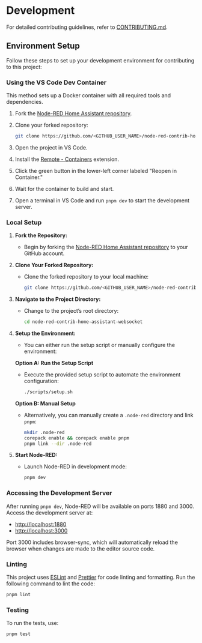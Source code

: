 # Development

For detailed contributing guidelines, refer to [CONTRIBUTING.md](https://github.com/zachowj/node-red-contrib-home-assistant-websocket/blob/main/CONTRIBUTING.md).

## Environment Setup

Follow these steps to set up your development environment for contributing to this project:

### Using the VS Code Dev Container

This method sets up a Docker container with all required tools and dependencies.

1. Fork the [Node-RED Home Assistant repository](https://github.com/zachowj/node-red-contrib-home-assistant-websocket).

2. Clone your forked repository:

   ```sh
   git clone https://github.com/<GITHUB_USER_NAME>/node-red-contrib-home-assistant-websocket
   ```

3. Open the project in VS Code.

4. Install the [Remote - Containers](https://marketplace.visualstudio.com/items?itemName=ms-vscode-remote.remote-containers) extension.

5. Click the green button in the lower-left corner labeled "Reopen in Container."

6. Wait for the container to build and start.

7. Open a terminal in VS Code and run `pnpm dev` to start the development server.

### Local Setup

1. **Fork the Repository:**
   - Begin by forking the [Node-RED Home Assistant repository](https://github.com/zachowj/node-red-contrib-home-assistant-websocket) to your GitHub account.

1. **Clone Your Forked Repository:**
   - Clone the forked repository to your local machine:

     ```bash
     git clone https://github.com/<GITHUB_USER_NAME>/node-red-contrib-home-assistant-websocket
     ```

1. **Navigate to the Project Directory:**
   - Change to the project’s root directory:

     ```bash
     cd node-red-contrib-home-assistant-websocket
     ```

1. **Setup the Environment:**
   - You can either run the setup script or manually configure the environment:

   **Option A: Run the Setup Script**
   - Execute the provided setup script to automate the environment configuration:

     ```bash
     ./scripts/setup.sh
     ```

   **Option B: Manual Setup**
   - Alternatively, you can manually create a `.node-red` directory and link `pnpm`:

     ```bash
     mkdir .node-red
     corepack enable && corepack enable pnpm
     pnpm link --dir .node-red
     ```

1. **Start Node-RED:**
   - Launch Node-RED in development mode:

     ```bash
     pnpm dev
     ```

### Accessing the Development Server

After running `pnpm dev`, Node-RED will be available on ports 1880 and 3000. Access the development server at:

- [http://localhost:1880](http://localhost:1880)
- [http://localhost:3000](http://localhost:3000)

Port 3000 includes browser-sync, which will automatically reload the browser when changes are made to the editor source code.

### Linting

This project uses [ESLint](https://eslint.org/) and [Prettier](https://prettier.io/) for code linting and formatting. Run the following command to lint the code:

```sh
pnpm lint
```

### Testing

To run the tests, use:

```sh
pnpm test
```
